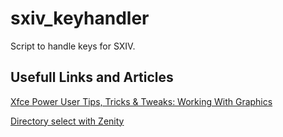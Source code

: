 # sxiv_keyhandler
Script to handle keys for SXIV.

## Usefull Links and Articles
[Xfce Power User Tips, Tricks & Tweaks: Working With Graphics](https://pclosmag.com/html/Issues/201303/page09.html)

[Directory select with Zenity](https://stackoverflow.com/questions/42571510/directory-select-with-zenity)
